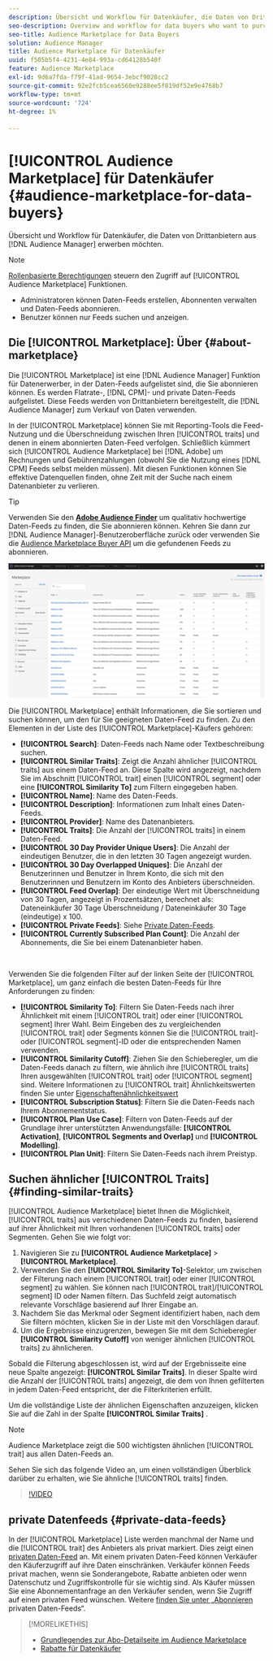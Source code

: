```yaml
---
description: Übersicht und Workflow für Datenkäufer, die Daten von Drittanbietern über Audience Manager erwerben möchten
seo-description: Overview and workflow for data buyers who want to purchase third-party data from within Audience Manager
seo-title: Audience Marketplace for Data Buyers
solution: Audience Manager
title: Audience Marketplace für Datenkäufer
uuid: f505b5f4-4231-4e84-993a-cd64128b540f
feature: Audience Marketplace
exl-id: 9d6a7fda-f79f-41ad-9654-3ebcf9028cc2
source-git-commit: 92e2fcb5cea6560e9288ee5f819df52e9e4768b7
workflow-type: tm+mt
source-wordcount: '724'
ht-degree: 1%

---
```


# [!UICONTROL Audience Marketplace] für Datenkäufer {#audience-marketplace-for-data-buyers}

Übersicht und Workflow für Datenkäufer, die Daten von Drittanbietern aus [!DNL Audience Manager] erwerben möchten.

>[!NOTE]
>[Rollenbasierte Berechtigungen](../../../reporting/reports-dashboard.md) steuern den Zugriff auf [!UICONTROL Audience Marketplace] Funktionen.
>
>* Administratoren können Daten-Feeds erstellen, Abonnenten verwalten und Daten-Feeds abonnieren.
>* Benutzer können nur Feeds suchen und anzeigen.

## Die [!UICONTROL Marketplace]: Über {#about-marketplace}

Die [!UICONTROL Marketplace] ist eine [!DNL Audience Manager] Funktion für Datenerwerber, in der Daten-Feeds aufgelistet sind, die Sie abonnieren können. Es werden Flatrate-, [!DNL CPM]- und private Daten-Feeds aufgelistet. Diese Feeds werden von Drittanbietern bereitgestellt, die [!DNL Audience Manager] zum Verkauf von Daten verwenden.

In der [!UICONTROL Marketplace] können Sie mit Reporting-Tools die Feed-Nutzung und die Überschneidung zwischen Ihren [!UICONTROL traits] und denen in einem abonnierten Daten-Feed verfolgen. Schließlich kümmert sich [!UICONTROL Audience Marketplace] bei [!DNL Adobe] um Rechnungen und Gebührenzahlungen (obwohl Sie die Nutzung eines [!DNL CPM] Feeds selbst melden müssen). Mit diesen Funktionen können Sie effektive Datenquellen finden, ohne Zeit mit der Suche nach einem Datenanbieter zu verlieren.

>[!TIP]
>
>Verwenden Sie den **[Adobe Audience Finder](https://www.adobe-audience-finder.com/)** um qualitativ hochwertige Daten-Feeds zu finden, die Sie abonnieren können. Kehren Sie dann zur [!DNL Audience Manager]-Benutzeroberfläche zurück oder verwenden Sie die [Audience Marketplace Buyer API](https://bank.demdex.com/portal/swagger/index.html#/Audience_Marketplace_Buyer_API) um die gefundenen Feeds zu abonnieren.

![Einkäufer-Marktplatz-Übersicht](assets/buyer-marketplace-overview.png)

Die [!UICONTROL Marketplace] enthält Informationen, die Sie sortieren und suchen können, um den für Sie geeigneten Daten-Feed zu finden. Zu den Elementen in der Liste des [!UICONTROL Marketplace]-Käufers gehören:

* **[!UICONTROL Search]**: Daten-Feeds nach Name oder Textbeschreibung suchen.
* **[!UICONTROL Similar Traits]**: Zeigt die Anzahl ähnlicher [!UICONTROL traits] aus einem Daten-Feed an. Diese Spalte wird angezeigt, nachdem Sie im Abschnitt [!UICONTROL trait] einen [!UICONTROL segment] oder eine **[!UICONTROL Similarity To]** zum Filtern eingegeben haben.
* **[!UICONTROL Name]**: Name des Daten-Feeds.
* **[!UICONTROL Description]**: Informationen zum Inhalt eines Daten-Feeds.
* **[!UICONTROL Provider]**: Name des Datenanbieters.
* **[!UICONTROL Traits]**: Die Anzahl der [!UICONTROL traits] in einem Daten-Feed.
* **[!UICONTROL 30 Day Provider Unique Users]**: Die Anzahl der eindeutigen Benutzer, die in den letzten 30 Tagen angezeigt wurden.
* **[!UICONTROL 30 Day Overlapped Uniques]**: Die Anzahl der Benutzerinnen und Benutzer in Ihrem Konto, die sich mit den Benutzerinnen und Benutzern im Konto des Anbieters überschneiden.
* **[!UICONTROL Feed Overlap]**: Der eindeutige Wert mit Überschneidung von 30 Tagen, angezeigt in Prozentsätzen, berechnet als: Dateneinkäufer 30 Tage Überschneidung / Dateneinkäufer 30 Tage (eindeutige) x 100.
* **[!UICONTROL Private Feeds]**: Siehe [Private Daten-Feeds](../../../features/audience-marketplace/marketplace-private-feeds.md).
* **[!UICONTROL Currently Subscribed Plan Count]**: Die Anzahl der Abonnements, die Sie bei einem Datenanbieter haben.

 

Verwenden Sie die folgenden Filter auf der linken Seite der [!UICONTROL Marketplace], um ganz einfach die besten Daten-Feeds für Ihre Anforderungen zu finden:

* **[!UICONTROL Similarity To]**: Filtern Sie Daten-Feeds nach ihrer Ähnlichkeit mit einem [!UICONTROL trait] oder einer [!UICONTROL segment] Ihrer Wahl. Beim Eingeben des zu vergleichenden [!UICONTROL trait] oder Segments können Sie die [!UICONTROL trait]- oder [!UICONTROL segment]-ID oder die entsprechenden Namen verwenden.
* **[!UICONTROL Similarity Cutoff]**: Ziehen Sie den Schieberegler, um die Daten-Feeds danach zu filtern, wie ähnlich ihre [!UICONTROL traits] Ihren ausgewählten [!UICONTROL trait] oder [!UICONTROL segment] sind. Weitere Informationen zu [!UICONTROL trait] Ähnlichkeitswerten finden Sie unter [Eigenschaftenähnlichkeitswert](../../segments/trait-recommendations.md#trait-similarity-score)
* **[!UICONTROL Subscription Status]**: Filtern Sie die Daten-Feeds nach Ihrem Abonnementstatus.
* **[!UICONTROL Plan Use Case]**: Filtern von Daten-Feeds auf der Grundlage ihrer unterstützten Anwendungsfälle: **[!UICONTROL Activation]**, **[!UICONTROL Segments and Overlap]** und **[!UICONTROL Modelling]**.
* **[!UICONTROL Plan Unit]**: Filtern Sie Daten-Feeds nach ihrem Preistyp.

## Suchen ähnlicher [!UICONTROL Traits] {#finding-similar-traits}

[!UICONTROL Audience Marketplace] bietet Ihnen die Möglichkeit, [!UICONTROL traits] aus verschiedenen Daten-Feeds zu finden, basierend auf ihrer Ähnlichkeit mit Ihren vorhandenen [!UICONTROL traits] oder Segmenten. Gehen Sie wie folgt vor:

1. Navigieren Sie zu **[!UICONTROL Audience Marketplace]** > **[!UICONTROL Marketplace]**.
2. Verwenden Sie den **[!UICONTROL Similarity To]**-Selektor, um zwischen der Filterung nach einem [!UICONTROL trait] oder einer [!UICONTROL segment] zu wählen. Sie können nach [!UICONTROL trait]/[!UICONTROL segment] ID oder Namen filtern. Das Suchfeld zeigt automatisch relevante Vorschläge basierend auf Ihrer Eingabe an.
3. Nachdem Sie das Merkmal oder Segment identifiziert haben, nach dem Sie filtern möchten, klicken Sie in der Liste mit den Vorschlägen darauf.
4. Um die Ergebnisse einzugrenzen, bewegen Sie mit dem Schieberegler **[!UICONTROL Similarity Cutoff]** von weniger ähnlichen [!UICONTROL traits] zu ähnlicheren.

Sobald die Filterung abgeschlossen ist, wird auf der Ergebnisseite eine neue Spalte angezeigt: **[!UICONTROL Similar Traits]**. In dieser Spalte wird die Anzahl der [!UICONTROL traits] angezeigt, die dem von Ihnen gefilterten in jedem Daten-Feed entspricht, der die Filterkriterien erfüllt.

Um die vollständige Liste der ähnlichen Eigenschaften anzuzeigen, klicken Sie auf die Zahl in der Spalte **[!UICONTROL Similar Traits]** .

>[!NOTE]
>
> Audience Marketplace zeigt die 500 wichtigsten ähnlichen [!UICONTROL trait] aus allen Daten-Feeds an.

Sehen Sie sich das folgende Video an, um einen vollständigen Überblick darüber zu erhalten, wie Sie ähnliche [!UICONTROL traits] finden.

>[!VIDEO](https://video.tv.adobe.com/v/29370/)

## private Datenfeeds {#private-data-feeds}

In der [!UICONTROL Marketplace] Liste werden manchmal der Name und die [!UICONTROL trait] des Anbieters als privat markiert. Dies zeigt einen [privaten Daten-Feed](../../../features/audience-marketplace/marketplace-private-feeds.md) an. Mit einem privaten Daten-Feed können Verkäufer den Käuferzugriff auf ihre Daten einschränken. Verkäufer können Feeds privat machen, wenn sie Sonderangebote, Rabatte anbieten oder wenn Datenschutz und Zugriffskontrolle für sie wichtig sind. Als Käufer müssen Sie eine Abonnementanfrage an den Verkäufer senden, wenn Sie Zugriff auf einen privaten Feed wünschen. Weitere [ finden Sie unter „Abonnieren ](../../../features/audience-marketplace/marketplace-data-buyers/marketplace-manage-subscriptions.md#subscript-private-data-feed) privaten Daten-Feeds“.

>[!MORELIKETHIS]
>
>* [Grundlegendes zur Abo-Detailseite im Audience Marketplace](../../../features/audience-marketplace/marketplace-data-buyers/marketplace-manage-subscriptions.md#marketplace-buyer-details)
>* [Rabatte für Datenkäufer](../../../features/audience-marketplace/marketplace-data-buyers/marketplace-manage-subscriptions.md#buyer-discount)
